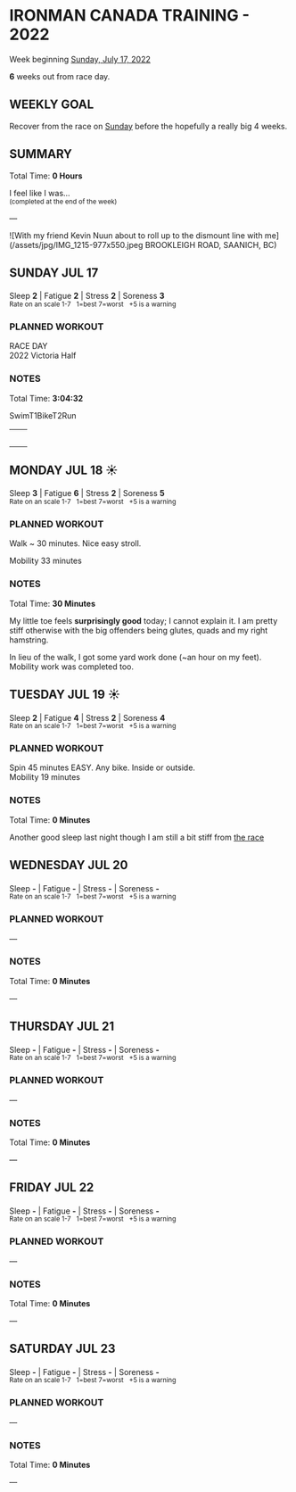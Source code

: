 # IRONMAN CANADA TRAINING - 2022
Week beginning [Sunday, July 17, 2022](javascript:flick('sun');)

**6** weeks out from race day.

## WEEKLY GOAL
Recover from the race on [Sunday](javascript:flick('sun');) before the hopefully a really big 4 weeks.

## SUMMARY
Total Time: **0 Hours**

I feel like I was...
<br /><sup>(completed at the end of the week)</sup>

&mdash;

![With my friend Kevin Nuun about to roll up to the dismount line with me](/assets/jpg/IMG_1215-977x550.jpeg BROOKLEIGH ROAD, SAANICH, BC)

## SUNDAY JUL 17
Sleep **2** | Fatigue **2** | Stress **2** | Soreness **3**
<sup><br />Rate on an scale 1-7 &nbsp; 1=best 7=worst &nbsp; +5 is a warning</sup>

### PLANNED WORKOUT
RACE DAY  
2022 Victoria Half

### NOTES
Total Time: **3:04:32**  

<table>
<tr><td></td>Swim<td style="text-align:right;font-weight:bold;"></td></tr>
<tr><td></td>T1<td style="text-align:right;font-weight:bold;"></td></tr>
<tr><td></td>Bike<td style="text-align:right;font-weight:bold;"></td></tr>
<tr><td></td>T2<td style="text-align:right;font-weight:bold;"></td></tr>
<tr><td></td>Run<td style="text-align:right;font-weight:bold;"></td></tr>
</table>

<!---->
## MONDAY JUL 18 ☀️
Sleep **3** | Fatigue **6** | Stress **2** | Soreness **5**
<sup><br />Rate on an scale 1-7 &nbsp; 1=best 7=worst &nbsp; +5 is a warning</sup>

### PLANNED WORKOUT
Walk ~ 30 minutes. Nice easy stroll.

Mobility 33 minutes

### NOTES
Total Time: **30 Minutes**

My little toe feels **surprisingly good** today; I cannot explain it.  I am pretty stiff otherwise with the big offenders being glutes, quads and my right hamstring.

In lieu of the walk, I got some yard work done (~an hour on my feet).  Mobility work was completed too.

<!---->
## TUESDAY JUL 19 ☀️
Sleep **2** | Fatigue **4** | Stress **2** | Soreness **4**
<sup><br />Rate on an scale 1-7 &nbsp; 1=best 7=worst &nbsp; +5 is a warning</sup>

### PLANNED WORKOUT
Spin 45 minutes EASY. Any bike. Inside or outside.   
Mobility 19 minutes  

### NOTES
Total Time: **0 Minutes**

Another good sleep last night though I am still a bit stiff from [the race](/racereports/)

<!---->
## WEDNESDAY JUL 20
Sleep **-** | Fatigue **-** | Stress **-** | Soreness **-**
<sup><br />Rate on an scale 1-7 &nbsp; 1=best 7=worst &nbsp; +5 is a warning</sup>

### PLANNED WORKOUT
&mdash;  

### NOTES
Total Time: **0 Minutes**

&mdash;  

<!---->
## THURSDAY JUL 21
Sleep **-** | Fatigue **-** | Stress **-** | Soreness **-**
<sup><br />Rate on an scale 1-7 &nbsp; 1=best 7=worst &nbsp; +5 is a warning</sup>

### PLANNED WORKOUT
&mdash;  

### NOTES
Total Time: **0 Minutes**

&mdash;  

<!---->
## FRIDAY JUL 22
Sleep **-** | Fatigue **-** | Stress **-** | Soreness **-**
<sup><br />Rate on an scale 1-7 &nbsp; 1=best 7=worst &nbsp; +5 is a warning</sup>

### PLANNED WORKOUT
&mdash;  

### NOTES
Total Time: **0 Minutes**

&mdash;  

<!---->
## SATURDAY JUL 23
Sleep **-** | Fatigue **-** | Stress **-** | Soreness **-**
<sup><br />Rate on an scale 1-7 &nbsp; 1=best 7=worst &nbsp; +5 is a warning</sup>

### PLANNED WORKOUT
&mdash;  

### NOTES
Total Time: **0 Minutes**

&mdash;